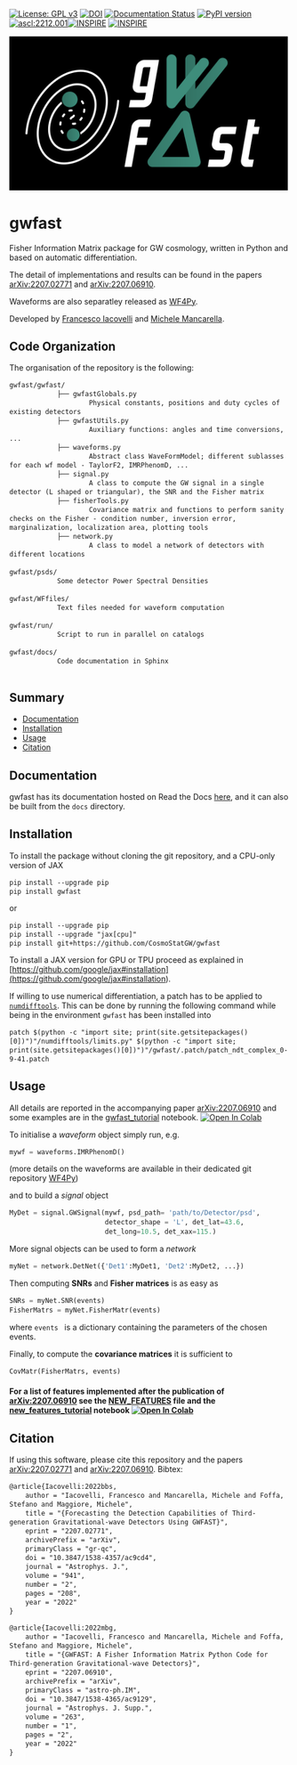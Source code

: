 [![License: GPL v3](https://img.shields.io/badge/License-GPLv3-blue.svg)](https://www.gnu.org/licenses/gpl-3.0) [![DOI](https://zenodo.org/badge/doi/10.5281/zenodo.18914.svg)](http://dx.doi.org/10.5281/zenodo.7060236) [![Documentation Status](https://readthedocs.org/projects/gwfast/badge/?version=latest)](https://gwfast.readthedocs.io/en/latest/?badge=latest) [![PyPI version](https://badge.fury.io/py/gwfast.svg)](https://badge.fury.io/py/gwfast) <a href="https://ascl.net/2212.001"><img src="https://img.shields.io/badge/ascl-2212.001-blue.svg?colorB=262255" alt="ascl:2212.001" /></a>[![INSPIRE](https://img.shields.io/badge/INSPIRE-Iacovelli:2022bbs-001529.svg)](https://inspirehep.net/literature/2106524) [![INSPIRE](https://img.shields.io/badge/INSPIRE-Iacovelli:2022mbg-001529.svg)](https://inspirehep.net/literature/2112457)

![alt text](<https://raw.githubusercontent.com/CosmoStatGW/gwfast/master/gwfast_logo_bkgd.png>)

# gwfast
Fisher Information Matrix package for GW cosmology, written in Python and based on automatic differentiation.

The detail of implementations and results can be found in the papers [arXiv:2207.02771](<https://arxiv.org/abs/2207.02771>) and [arXiv:2207.06910](<https://arxiv.org/abs/2207.06910>).

Waveforms are also separatley released as [WF4Py](<https://github.com/CosmoStatGW/WF4Py>).

Developed by [Francesco Iacovelli](<https://github.com/FrancescoIacovelli>) and [Michele Mancarella](<https://github.com/Mik3M4n>).

## Code Organization
The organisation of the repository is the following:

```
gwfast/gwfast/
			├── gwfastGlobals.py 
					Physical constants, positions and duty cycles of existing detectors
			├── gwfastUtils.py
					Auxiliary functions: angles and time conversions, ...
			├── waveforms.py
					Abstract class WaveFormModel; different sublasses for each wf model - TaylorF2, IMRPhenomD, ...
			├── signal.py
					A class to compute the GW signal in a single detector (L shaped or triangular), the SNR and the Fisher matrix
			├── fisherTools.py
					Covariance matrix and functions to perform sanity checks on the Fisher - condition number, inversion error, marginalization, localization area, plotting tools
			├── network.py
					A class to model a network of detectors with different locations

gwfast/psds/ 
			Some detector Power Spectral Densities 
			
gwfast/WFfiles/ 
			Text files needed for waveform computation
			
gwfast/run/
			Script to run in parallel on catalogs
			
gwfast/docs/ 
			Code documentation in Sphinx
						
```

## Summary

* [Documentation](https://github.com/CosmoStatGW/gwfast#Documentation)
* [Installation](https://github.com/CosmoStatGW/gwfast#Installation)
* [Usage](https://github.com/CosmoStatGW/gwfast#Usage)
* [Citation](https://github.com/CosmoStatGW/gwfast#Citation)

## Documentation

gwfast has its documentation hosted on Read the Docs [here](<https://gwfast.readthedocs.io/en/latest/>), and it can also be built from the ```docs``` directory.

## Installation
To install the package without cloning the git repository, and a CPU-only version of JAX 

```
pip install --upgrade pip
pip install gwfast
```

or 

```
pip install --upgrade pip
pip install --upgrade "jax[cpu]" 
pip install git+https://github.com/CosmoStatGW/gwfast
```

To install a JAX version for GPU or TPU proceed as explained in [https://github.com/google/jax#installation](<https://github.com/google/jax#installation>).

If willing to use numerical differentiation, a patch has to be applied to [```numdifftools```](<https://pypi.org/project/numdifftools/>). This can be done by running the following command while being in the environment ```gwfast``` has been installed into

```
patch $(python -c "import site; print(site.getsitepackages()[0])")"/numdifftools/limits.py" $(python -c "import site; print(site.getsitepackages()[0])")"/gwfast/.patch/patch_ndt_complex_0-9-41.patch
```


## Usage

All details are reported in the accompanying paper [arXiv:2207.06910](<https://arxiv.org/abs/2207.06910>) and some examples are in the [gwfast_tutorial](<https://github.com/CosmoStatGW/gwfast/blob/master/notebooks/gwfast_tutorial.ipynb>) notebook. <a target="_blank" href="https://colab.research.google.com/github/CosmoStatGW/gwfast/blob/master/notebooks/gwfast_tutorial.ipynb"> <img src="https://colab.research.google.com/assets/colab-badge.svg" alt="Open In Colab"/>
</a>

To initialise a *waveform* object simply run, e.g.

```python
mywf = waveforms.IMRPhenomD()
```
(more details on the waveforms are available in their dedicated git repository [WF4Py](<https://github.com/CosmoStatGW/WF4Py>))

and to build a *signal* object 

```python
MyDet = signal.GWSignal(mywf, psd_path= 'path/to/Detector/psd',
 						detector_shape = 'L', det_lat=43.6, 
 						det_long=10.5, det_xax=115.) 
```

More signal objects can be used to form a *network*

```python
myNet = network.DetNet({'Det1':MyDet1, 'Det2':MyDet2, ...}) 
```

Then computing **SNRs** and **Fisher matrices** is as easy as

```python
SNRs = myNet.SNR(events) 
FisherMatrs = myNet.FisherMatr(events)  
```
where ```events ``` is a dictionary containing the parameters of the chosen events.

Finally, to compute the **covariance matrices** it is sufficient to

```python
CovMatr(FisherMatrs, events) 
```

#### For a list of features implemented after the publication of [arXiv:2207.06910](<https://arxiv.org/abs/2207.06910>) see the [NEW_FEATURES](<https://github.com/CosmoStatGW/gwfast/blob/master/NEW_FEATURES.md>) file and the [new\_features_tutorial](<https://github.com/CosmoStatGW/gwfast/blob/master/notebooks/new_features_tutorial.ipynb>) notebook <a target="_blank" href="https://colab.research.google.com/github/CosmoStatGW/gwfast/blob/master/notebooks/new_features_tutorial.ipynb"> <img src="https://colab.research.google.com/assets/colab-badge.svg" alt="Open In Colab"/>
</a>

## Citation

If using this software, please cite this repository and the papers [arXiv:2207.02771](<https://arxiv.org/abs/2207.02771>) and [arXiv:2207.06910](<https://arxiv.org/abs/2207.06910>). Bibtex:

```
@article{Iacovelli:2022bbs,
    author = "Iacovelli, Francesco and Mancarella, Michele and Foffa, Stefano and Maggiore, Michele",
    title = "{Forecasting the Detection Capabilities of Third-generation Gravitational-wave Detectors Using GWFAST}",
    eprint = "2207.02771",
    archivePrefix = "arXiv",
    primaryClass = "gr-qc",
    doi = "10.3847/1538-4357/ac9cd4",
    journal = "Astrophys. J.",
    volume = "941",
    number = "2",
    pages = "208",
    year = "2022"
}
```

```
@article{Iacovelli:2022mbg,
    author = "Iacovelli, Francesco and Mancarella, Michele and Foffa, Stefano and Maggiore, Michele",
    title = "{GWFAST: A Fisher Information Matrix Python Code for Third-generation Gravitational-wave Detectors}",
    eprint = "2207.06910",
    archivePrefix = "arXiv",
    primaryClass = "astro-ph.IM",
    doi = "10.3847/1538-4365/ac9129",
    journal = "Astrophys. J. Supp.",
    volume = "263",
    number = "1",
    pages = "2",
    year = "2022"
}
```